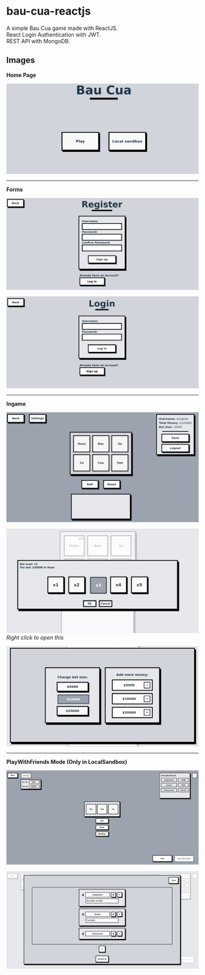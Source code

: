 # bau-cua-reactjs

A simple Bau Cua game made with ReactJS.\
React Login Authentication with JWT.\
REST API with MongoDB.

## Images

**Home Page**

![BauCua HomePage](./images/homepage.png)

---

**Forms**

![BauCua Signup Form](./images/signupform.png)

![BauCua Login Form](./images/loginform.png)

---

**Ingame**

![BauCua Ingame1](./images/ingame1.png)

![BauCua Ingame2](./images/ingame2.png)
    *Right click to open this*

![BauCua Ingame Settings Menu](./images/settingsmenu.png)

---

**PlayWithFriends Mode (Only in LocalSandbox)**

![BauCua PlayWithFriendsMode](./images/playwithfriends.png)

![BauCua PlayWithFriendsMode AddPlayerBox](./images/addplayerbox.png)
